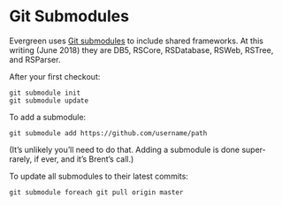 # Git Submodules

Evergreen uses [Git submodules](https://git-scm.com/book/en/v2/Git-Tools-Submodules) to include shared frameworks. At this writing (June 2018) they are DB5, RSCore, RSDatabase, RSWeb, RSTree, and RSParser.

After your first checkout:

	git submodule init
	git submodule update

To add a submodule:

	git submodule add https://github.com/username/path

(It’s unlikely you’ll need to do that. Adding a submodule is done super-rarely, if ever, and it’s Brent’s call.)

To update all submodules to their latest commits:

	git submodule foreach git pull origin master

